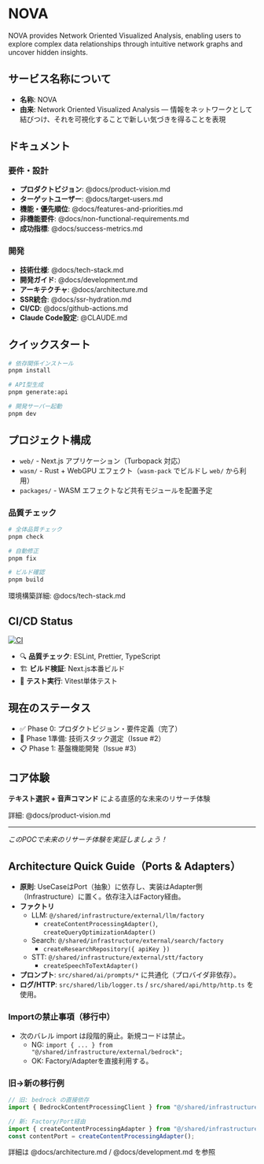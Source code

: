 # NOVA

NOVA provides Network Oriented Visualized Analysis, enabling users to explore complex data relationships through intuitive network graphs and uncover hidden insights.

## サービス名称について

- **名称**: NOVA
- **由来**: Network Oriented Visualized Analysis ― 情報をネットワークとして結びつけ、それを可視化することで新しい気づきを得ることを表現

## ドキュメント

### 要件・設計

- **プロダクトビジョン**: @docs/product-vision.md
- **ターゲットユーザー**: @docs/target-users.md
- **機能・優先順位**: @docs/features-and-priorities.md
- **非機能要件**: @docs/non-functional-requirements.md
- **成功指標**: @docs/success-metrics.md

### 開発

- **技術仕様**: @docs/tech-stack.md
- **開発ガイド**: @docs/development.md
- **アーキテクチャ**: @docs/architecture.md
- **SSR統合**: @docs/ssr-hydration.md
- **CI/CD**: @docs/github-actions.md
- **Claude Code設定**: @CLAUDE.md

## クイックスタート

```bash
# 依存関係インストール
pnpm install

# API型生成
pnpm generate:api

# 開発サーバー起動
pnpm dev
```

## プロジェクト構成

- `web/` - Next.js アプリケーション（Turbopack 対応）
- `wasm/` - Rust + WebGPU エフェクト（`wasm-pack` でビルドし `web/` から利用）
- `packages/` - WASM エフェクトなど共有モジュールを配置予定

### 品質チェック

```bash
# 全体品質チェック
pnpm check

# 自動修正
pnpm fix

# ビルド確認
pnpm build
```

環境構築詳細: @docs/tech-stack.md

## CI/CD Status

[![CI](https://github.com/your-repo/ai-research-poc/actions/workflows/ci.yml/badge.svg)](https://github.com/your-repo/ai-research-poc/actions/workflows/ci.yml)

- 🔍 **品質チェック**: ESLint, Prettier, TypeScript
- 🏗️ **ビルド検証**: Next.js本番ビルド
- 🧪 **テスト実行**: Vitest単体テスト

## 現在のステータス

- ✅ Phase 0: プロダクトビジョン・要件定義（完了）
- 🔄 Phase 1準備: 技術スタック選定（Issue #2）
- 📋 Phase 1: 基盤機能開発（Issue #3）

## コア体験

**テキスト選択 + 音声コマンド** による直感的な未来のリサーチ体験

詳細: @docs/product-vision.md

---

_このPOCで未来のリサーチ体験を実証しましょう！_

## Architecture Quick Guide（Ports & Adapters）

- **原則**: UseCaseはPort（抽象）に依存し、実装はAdapter側（Infrastructure）に置く。依存注入はFactory経由。
- **ファクトリ**
  - LLM: `@/shared/infrastructure/external/llm/factory`
    - `createContentProcessingAdapter()`, `createQueryOptimizationAdapter()`
  - Search: `@/shared/infrastructure/external/search/factory`
    - `createResearchRepository({ apiKey })`
  - STT: `@/shared/infrastructure/external/stt/factory`
    - `createSpeechToTextAdapter()`
- **プロンプト**: `src/shared/ai/prompts/*` に共通化（プロバイダ非依存）。
- **ログ/HTTP**: `src/shared/lib/logger.ts` / `src/shared/api/http/http.ts` を使用。

### Importの禁止事項（移行中）

- 次のバレル import は段階的廃止。新規コードは禁止。
  - NG: `import { ... } from "@/shared/infrastructure/external/bedrock";`
  - OK: Factory/Adapterを直接利用する。

### 旧→新の移行例

```ts
// 旧: bedrock の直接依存
import { BedrockContentProcessingClient } from "@/shared/infrastructure/external/bedrock";

// 新: Factory/Port経由
import { createContentProcessingAdapter } from "@/shared/infrastructure/external/llm/factory";
const contentPort = createContentProcessingAdapter();
```

詳細は @docs/architecture.md / @docs/development.md を参照
